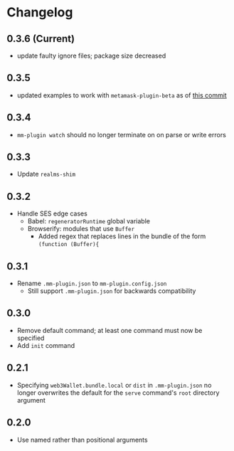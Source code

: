# Changelog

## 0.3.6 (Current)

- update faulty ignore files; package size decreased

## 0.3.5

- updated examples to work with `metamask-plugin-beta` as of [this commit](https://github.com/MetaMask/metamask-plugin-beta/commit/b8ba321689cec6749502969f0084e12193e92dab)

## 0.3.4

- `mm-plugin watch` should no longer terminate on on parse or write errors

## 0.3.3

- Update `realms-shim`

## 0.3.2

- Handle SES edge cases
  - Babel: `regeneratorRuntime` global variable
  - Browserify: modules that use `Buffer`
    - Added regex that replaces lines in the bundle of the form `(function (Buffer){`

## 0.3.1

- Rename `.mm-plugin.json` to `mm-plugin.config.json`
  - Still support `.mm-plugin.json` for backwards compatibility

## 0.3.0

- Remove default command; at least one command must now be specified
- Add `init` command

## 0.2.1

- Specifying `web3Wallet.bundle.local` or `dist` in `.mm-plugin.json` no longer
overwrites the default for the `serve` command's `root` directory argument

## 0.2.0

- Use named rather than positional arguments
